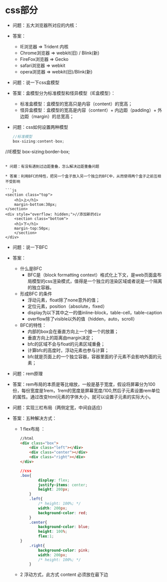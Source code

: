 # css部分

* 问题：五大浏览器所对应的内核：
* 答案：
  * IE浏览器 => Trident 内核
  * Chrome浏览器 => webkit(旧) / Blink(新)
  * FireFox浏览器 => Gecko 
  * safari浏览器 => webkit
  * opera浏览器 => webkit(旧)/Blink(新)

* 问题：说一下css盒模型

* 答案：盒模型分为标准模型和怪异模型（IE盒模型）：
  * 标准盒模型：盒模型的宽高只是内容（content）的宽高；
  * 怪异盒模型：盒模型的宽高是内容（content）+ 内边距（padding）+ 外边距（margin）的总宽高；
  
* 问题：css如何设置两种模型

  ```js
  //标准模型
  box-sizing:content-box;
//IE模型
  box-sizing:border-box;
  ```
  
* 问题：有没有遇到过边距重叠，怎么解决边距重叠问题
  
* 答案：利用BFC的特性，把另一个盒子放入另一个独立的BFC中，从而使得两个盒子之前互相不受影响
  
  ```js
  <section class="top">
      <h1>上</h1>
      margin-bottom:30px;
  </section>
  <div style="overflow: hidden;">//添加新的div
      <section class="bottom">
      <h1>下</h1>
      margin-top:50px;
      </section>
  </div>
  ```
  
* 问题：说一下BFC

* 答案：
  * 什么是BFC
    * BFC是（block formatting context）格式化上下文，是web页面盒布局模型的css渲染模式，值得是一个独立的渲染区域或者说是一个隔离的独立容器。
  * 形成BFC 的条件
    *  浮动元素，float除了none意外的值；
    * 定位元素，position（absolute，fixed）
    * display为以下其中之一的值inline-block，table-cell，table-caption
    * overflow除了visible以外的值（hidden，auto，scroll）
  * BFC的特性：
    *	内部的box会在垂直方向上一个接一个的放置；
    *	垂直方向上的距离由margin决定；
    *	bfc的区域不会与float的元素区域重叠；
    *	计算bfc的高度时，浮动元素也参与计算；
    *	bfc就是页面上的一个独立容器，容器里面的子元素不会影响外面的元素；
  
* 问题：rem原理

* 答案：rem布局的本质是等比缩放，一般是基于宽度，假设将屏幕分为100份，每份宽度是1rem，1rem的宽度是屏幕宽度/100,然后子元素设置rem单位的属性。通过改变html元素的字体大小，就可以设置子元素的实际大小。

* 问题：实现三栏布局（两侧定宽，中间自适应）

* 答案：五种解决方式：

  * 1 flex布局 ：

    
    ```html
    //html
    <div class="box">
        <div class="left"></div>
        <div class="center"></div>
        <div class="right"></div>
    </div>
    ```
    
    ```css
    //css
    .box{
            display: flex;
            justify-items: center;
            height: 200px;
        }
        .left{
            /* height: 100%; */
            width: 200px;
            background-color: red;
        }
        .center{
            background-color: blue;
            height: 100%;
            flex:1;
    }
        .right{
            background-color: pink;
            width: 200px;
            /* height: 100%; */
        }
    
    ```
    
  * 2 浮动方式，此方式 content 必须放在最下边

